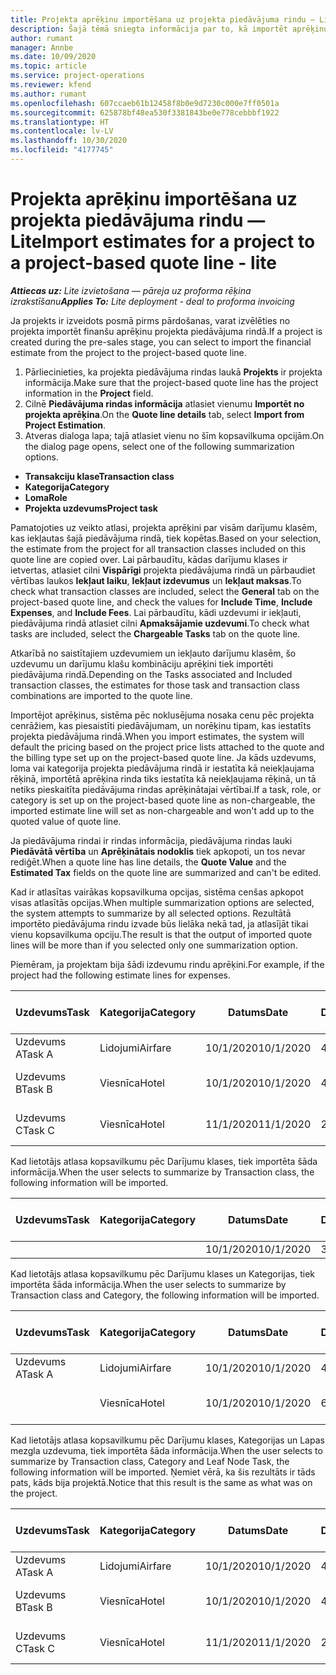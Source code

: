 ```yaml
---
title: Projekta aprēķinu importēšana uz projekta piedāvājuma rindu — Lite
description: Šajā tēmā sniegta informācija par to, kā importēt aprēķinus no projekta piedāvājuma rindā.
author: rumant
manager: Annbe
ms.date: 10/09/2020
ms.topic: article
ms.service: project-operations
ms.reviewer: kfend
ms.author: rumant
ms.openlocfilehash: 607ccaeb61b12458f8b0e9d7230c000e7ff0501a
ms.sourcegitcommit: 625878bf48ea530f3381843be0e778cebbbf1922
ms.translationtype: HT
ms.contentlocale: lv-LV
ms.lasthandoff: 10/30/2020
ms.locfileid: "4177745"
---
```

# <a name="import-estimates-for-a-project-to-a-project-based-quote-line---lite"></a><span data-ttu-id="cc33a-103">Projekta aprēķinu importēšana uz projekta piedāvājuma rindu — Lite</span><span class="sxs-lookup"><span data-stu-id="cc33a-103">Import estimates for a project to a project-based quote line - lite</span></span>

<span data-ttu-id="cc33a-104">_**Attiecas uz:** Lite izvietošana — pāreja uz proforma rēķina izrakstīšanu_</span><span class="sxs-lookup"><span data-stu-id="cc33a-104">_**Applies To:** Lite deployment - deal to proforma invoicing_</span></span>

<span data-ttu-id="cc33a-105">Ja projekts ir izveidots posmā pirms pārdošanas, varat izvēlēties no projekta importēt finanšu aprēķinu projekta piedāvājuma rindā.</span><span class="sxs-lookup"><span data-stu-id="cc33a-105">If a project is created during the pre-sales stage, you can select to import the financial estimate from the project to the project-based quote line.</span></span>

1. <span data-ttu-id="cc33a-106">Pārliecinieties, ka projekta piedāvājuma rindas laukā **Projekts** ir projekta informācija.</span><span class="sxs-lookup"><span data-stu-id="cc33a-106">Make sure that the project-based quote line has the project information in the **Project** field.</span></span>
2. <span data-ttu-id="cc33a-107">Cilnē **Piedāvājuma rindas informācija** atlasiet vienumu **Importēt no projekta aprēķina**.</span><span class="sxs-lookup"><span data-stu-id="cc33a-107">On the **Quote line details** tab, select **Import from Project Estimation**.</span></span>
3. <span data-ttu-id="cc33a-108">Atveras dialoga lapa; tajā atlasiet vienu no šīm kopsavilkuma opcijām.</span><span class="sxs-lookup"><span data-stu-id="cc33a-108">On the dialog page opens, select one of the following summarization options.</span></span>

  - <span data-ttu-id="cc33a-109">**Transakciju klase**</span><span class="sxs-lookup"><span data-stu-id="cc33a-109">**Transaction class**</span></span>
  - <span data-ttu-id="cc33a-110">**Kategorija**</span><span class="sxs-lookup"><span data-stu-id="cc33a-110">**Category**</span></span>
  - <span data-ttu-id="cc33a-111">**Loma**</span><span class="sxs-lookup"><span data-stu-id="cc33a-111">**Role**</span></span> 
  - <span data-ttu-id="cc33a-112">**Projekta uzdevums**</span><span class="sxs-lookup"><span data-stu-id="cc33a-112">**Project task**</span></span>

<span data-ttu-id="cc33a-113">Pamatojoties uz veikto atlasi, projekta aprēķini par visām darījumu klasēm, kas iekļautas šajā piedāvājuma rindā, tiek kopētas.</span><span class="sxs-lookup"><span data-stu-id="cc33a-113">Based on your selection, the estimate from the project for all transaction classes included on this quote line are copied over.</span></span> <span data-ttu-id="cc33a-114">Lai pārbaudītu, kādas darījumu klases ir ietvertas, atlasiet cilni **Vispārīgi** projekta piedāvājuma rindā un pārbaudiet vērtības laukos **Iekļaut laiku**, **Iekļaut izdevumus** un **Iekļaut maksas**.</span><span class="sxs-lookup"><span data-stu-id="cc33a-114">To check what transaction classes are included, select the **General** tab on the project-based quote line, and check the values for **Include Time**, **Include Expenses**, and **Include Fees**.</span></span>  <span data-ttu-id="cc33a-115">Lai pārbaudītu, kādi uzdevumi ir iekļauti, piedāvājuma rindā atlasiet cilni **Apmaksājamie uzdevumi**.</span><span class="sxs-lookup"><span data-stu-id="cc33a-115">To check what tasks are included, select the **Chargeable Tasks** tab on the quote line.</span></span>

<span data-ttu-id="cc33a-116">Atkarībā no saistītajiem uzdevumiem un iekļauto darījumu klasēm, šo uzdevumu un darījumu klašu kombināciju aprēķini tiek importēti piedāvājuma rindā.</span><span class="sxs-lookup"><span data-stu-id="cc33a-116">Depending on the Tasks associated and Included transaction classes, the estimates for those task and transaction class combinations are imported to the quote line.</span></span>

<span data-ttu-id="cc33a-117">Importējot aprēķinus, sistēma pēc noklusējuma nosaka cenu pēc projekta cenrāžiem, kas piesaistīti piedāvājumam, un norēķinu tipam, kas iestatīts projekta piedāvājuma rindā.</span><span class="sxs-lookup"><span data-stu-id="cc33a-117">When you import estimates, the system will default the pricing based on the project price lists attached to the quote and the billing type set up on the project-based quote line.</span></span> <span data-ttu-id="cc33a-118">Ja kāds uzdevums, loma vai kategorija projekta piedāvājuma rindā ir iestatīta kā neiekļaujama rēķinā, importētā aprēķina rinda tiks iestatīta kā neiekļaujama rēķinā, un tā netiks pieskaitīta piedāvājuma rindas aprēķinātajai vērtībai.</span><span class="sxs-lookup"><span data-stu-id="cc33a-118">If a task, role, or category is set up on the project-based quote line as non-chargeable, the imported estimate line will set as non-chargeable and won't add up to the quoted value of quote line.</span></span>

<span data-ttu-id="cc33a-119">Ja piedāvājuma rindai ir rindas informācija, piedāvājuma rindas lauki **Piedāvātā vērtība** un **Aprēķinātais nodoklis** tiek apkopoti, un tos nevar rediģēt.</span><span class="sxs-lookup"><span data-stu-id="cc33a-119">When a quote line has line details, the **Quote Value** and the **Estimated Tax** fields on the quote line are summarized and can't be edited.</span></span>

<span data-ttu-id="cc33a-120">Kad ir atlasītas vairākas kopsavilkuma opcijas, sistēma cenšas apkopot visas atlasītās opcijas.</span><span class="sxs-lookup"><span data-stu-id="cc33a-120">When multiple summarization options are selected, the system attempts to summarize by all selected options.</span></span> <span data-ttu-id="cc33a-121">Rezultātā importēto piedāvājuma rindu izvade būs lielāka nekā tad, ja atlasījāt tikai vienu kopsavilkuma opciju.</span><span class="sxs-lookup"><span data-stu-id="cc33a-121">The result is that the output of imported quote lines will be more than if you selected only one summarization option.</span></span>

<span data-ttu-id="cc33a-122">Piemēram, ja projektam bija šādi izdevumu rindu aprēķini.</span><span class="sxs-lookup"><span data-stu-id="cc33a-122">For example, if the project had the following estimate lines for expenses.</span></span>

| <span data-ttu-id="cc33a-123">Uzdevums</span><span class="sxs-lookup"><span data-stu-id="cc33a-123">Task</span></span> | <span data-ttu-id="cc33a-124">Kategorija</span><span class="sxs-lookup"><span data-stu-id="cc33a-124">Category</span></span> | <span data-ttu-id="cc33a-125">Datums</span><span class="sxs-lookup"><span data-stu-id="cc33a-125">Date</span></span> | <span data-ttu-id="cc33a-126">Daudzums</span><span class="sxs-lookup"><span data-stu-id="cc33a-126">Quantity</span></span> | <span data-ttu-id="cc33a-127">Vienības cena</span><span class="sxs-lookup"><span data-stu-id="cc33a-127">Unit price</span></span> | <span data-ttu-id="cc33a-128">Apjoms/summa</span><span class="sxs-lookup"><span data-stu-id="cc33a-128">Amount</span></span> |
| --- | --- | --- | --- | --- | --- |
| <span data-ttu-id="cc33a-129">Uzdevums A</span><span class="sxs-lookup"><span data-stu-id="cc33a-129">Task A</span></span> | <span data-ttu-id="cc33a-130">Lidojumi</span><span class="sxs-lookup"><span data-stu-id="cc33a-130">Airfare</span></span> | <span data-ttu-id="cc33a-131">10/1/2020</span><span class="sxs-lookup"><span data-stu-id="cc33a-131">10/1/2020</span></span> | <span data-ttu-id="cc33a-132">4</span><span class="sxs-lookup"><span data-stu-id="cc33a-132">4</span></span> | <span data-ttu-id="cc33a-133">400</span><span class="sxs-lookup"><span data-stu-id="cc33a-133">400</span></span> | <span data-ttu-id="cc33a-134">1600</span><span class="sxs-lookup"><span data-stu-id="cc33a-134">1600</span></span> |
| <span data-ttu-id="cc33a-135">Uzdevums B</span><span class="sxs-lookup"><span data-stu-id="cc33a-135">Task B</span></span> | <span data-ttu-id="cc33a-136">Viesnīca</span><span class="sxs-lookup"><span data-stu-id="cc33a-136">Hotel</span></span> | <span data-ttu-id="cc33a-137">10/1/2020</span><span class="sxs-lookup"><span data-stu-id="cc33a-137">10/1/2020</span></span> | <span data-ttu-id="cc33a-138">4</span><span class="sxs-lookup"><span data-stu-id="cc33a-138">4</span></span> | <span data-ttu-id="cc33a-139">Vairāk nekā 200</span><span class="sxs-lookup"><span data-stu-id="cc33a-139">200</span></span> | <span data-ttu-id="cc33a-140">800</span><span class="sxs-lookup"><span data-stu-id="cc33a-140">800</span></span> |
| <span data-ttu-id="cc33a-141">Uzdevums C</span><span class="sxs-lookup"><span data-stu-id="cc33a-141">Task C</span></span> | <span data-ttu-id="cc33a-142">Viesnīca</span><span class="sxs-lookup"><span data-stu-id="cc33a-142">Hotel</span></span> | <span data-ttu-id="cc33a-143">11/1/2020</span><span class="sxs-lookup"><span data-stu-id="cc33a-143">11/1/2020</span></span> | <span data-ttu-id="cc33a-144">2</span><span class="sxs-lookup"><span data-stu-id="cc33a-144">2</span></span> | <span data-ttu-id="cc33a-145">Vairāk nekā 200</span><span class="sxs-lookup"><span data-stu-id="cc33a-145">200</span></span> | <span data-ttu-id="cc33a-146">400</span><span class="sxs-lookup"><span data-stu-id="cc33a-146">400</span></span> |

<span data-ttu-id="cc33a-147">Kad lietotājs atlasa kopsavilkumu pēc Darījumu klases, tiek importēta šāda informācija.</span><span class="sxs-lookup"><span data-stu-id="cc33a-147">When the user selects to summarize by Transaction class, the following information will be imported.</span></span>

| <span data-ttu-id="cc33a-148">Uzdevums</span><span class="sxs-lookup"><span data-stu-id="cc33a-148">Task</span></span> | <span data-ttu-id="cc33a-149">Kategorija</span><span class="sxs-lookup"><span data-stu-id="cc33a-149">Category</span></span> | <span data-ttu-id="cc33a-150">Datums</span><span class="sxs-lookup"><span data-stu-id="cc33a-150">Date</span></span> | <span data-ttu-id="cc33a-151">Daudzums</span><span class="sxs-lookup"><span data-stu-id="cc33a-151">Quantity</span></span> | <span data-ttu-id="cc33a-152">Vienības cena</span><span class="sxs-lookup"><span data-stu-id="cc33a-152">Unit price</span></span> | <span data-ttu-id="cc33a-153">Apjoms/summa</span><span class="sxs-lookup"><span data-stu-id="cc33a-153">Amount</span></span> |
| --- | --- | --- | --- | --- | --- |
|||<span data-ttu-id="cc33a-154">10/1/2020</span><span class="sxs-lookup"><span data-stu-id="cc33a-154">10/1/2020</span></span> | <span data-ttu-id="cc33a-155">3.34</span><span class="sxs-lookup"><span data-stu-id="cc33a-155">3.34</span></span> | <span data-ttu-id="cc33a-156">840</span><span class="sxs-lookup"><span data-stu-id="cc33a-156">840</span></span> | <span data-ttu-id="cc33a-157">2800</span><span class="sxs-lookup"><span data-stu-id="cc33a-157">2800</span></span> |

<span data-ttu-id="cc33a-158">Kad lietotājs atlasa kopsavilkumu pēc Darījumu klases un Kategorijas, tiek importēta šāda informācija.</span><span class="sxs-lookup"><span data-stu-id="cc33a-158">When the user selects to summarize by Transaction class and Category, the following information will be imported.</span></span>

| <span data-ttu-id="cc33a-159">Uzdevums</span><span class="sxs-lookup"><span data-stu-id="cc33a-159">Task</span></span> | <span data-ttu-id="cc33a-160">Kategorija</span><span class="sxs-lookup"><span data-stu-id="cc33a-160">Category</span></span> | <span data-ttu-id="cc33a-161">Datums</span><span class="sxs-lookup"><span data-stu-id="cc33a-161">Date</span></span> | <span data-ttu-id="cc33a-162">Daudzums</span><span class="sxs-lookup"><span data-stu-id="cc33a-162">Quantity</span></span> | <span data-ttu-id="cc33a-163">Vienības cena</span><span class="sxs-lookup"><span data-stu-id="cc33a-163">Unit price</span></span> | <span data-ttu-id="cc33a-164">Apjoms/summa</span><span class="sxs-lookup"><span data-stu-id="cc33a-164">Amount</span></span> |
| --- | --- | --- | --- | --- | --- |
| <span data-ttu-id="cc33a-165">Uzdevums A</span><span class="sxs-lookup"><span data-stu-id="cc33a-165">Task A</span></span> | <span data-ttu-id="cc33a-166">Lidojumi</span><span class="sxs-lookup"><span data-stu-id="cc33a-166">Airfare</span></span> | <span data-ttu-id="cc33a-167">10/1/2020</span><span class="sxs-lookup"><span data-stu-id="cc33a-167">10/1/2020</span></span> | <span data-ttu-id="cc33a-168">4</span><span class="sxs-lookup"><span data-stu-id="cc33a-168">4</span></span> | <span data-ttu-id="cc33a-169">400</span><span class="sxs-lookup"><span data-stu-id="cc33a-169">400</span></span> | <span data-ttu-id="cc33a-170">1600</span><span class="sxs-lookup"><span data-stu-id="cc33a-170">1600</span></span> |
| | <span data-ttu-id="cc33a-171">Viesnīca</span><span class="sxs-lookup"><span data-stu-id="cc33a-171">Hotel</span></span> | <span data-ttu-id="cc33a-172">10/1/2020</span><span class="sxs-lookup"><span data-stu-id="cc33a-172">10/1/2020</span></span> | <span data-ttu-id="cc33a-173">6</span><span class="sxs-lookup"><span data-stu-id="cc33a-173">6</span></span> | <span data-ttu-id="cc33a-174">Vairāk nekā 200</span><span class="sxs-lookup"><span data-stu-id="cc33a-174">200</span></span> | <span data-ttu-id="cc33a-175">1200</span><span class="sxs-lookup"><span data-stu-id="cc33a-175">1200</span></span> |

<span data-ttu-id="cc33a-176">Kad lietotājs atlasa kopsavilkumu pēc Darījumu klases, Kategorijas un Lapas mezgla uzdevuma, tiek importēta šāda informācija.</span><span class="sxs-lookup"><span data-stu-id="cc33a-176">When the user selects to summarize by Transaction class, Category and Leaf Node Task, the following information will be imported.</span></span> <span data-ttu-id="cc33a-177">Ņemiet vērā, ka šis rezultāts ir tāds pats, kāds bija projektā.</span><span class="sxs-lookup"><span data-stu-id="cc33a-177">Notice that this result is the same as what was on the project.</span></span>

| <span data-ttu-id="cc33a-178">Uzdevums</span><span class="sxs-lookup"><span data-stu-id="cc33a-178">Task</span></span> | <span data-ttu-id="cc33a-179">Kategorija</span><span class="sxs-lookup"><span data-stu-id="cc33a-179">Category</span></span> | <span data-ttu-id="cc33a-180">Datums</span><span class="sxs-lookup"><span data-stu-id="cc33a-180">Date</span></span> | <span data-ttu-id="cc33a-181">Daudzums</span><span class="sxs-lookup"><span data-stu-id="cc33a-181">Quantity</span></span> | <span data-ttu-id="cc33a-182">Vienības cena</span><span class="sxs-lookup"><span data-stu-id="cc33a-182">Unit price</span></span> | <span data-ttu-id="cc33a-183">Apjoms/summa</span><span class="sxs-lookup"><span data-stu-id="cc33a-183">Amount</span></span> |
| --- | --- | --- | --- | --- | --- |
| <span data-ttu-id="cc33a-184">Uzdevums A</span><span class="sxs-lookup"><span data-stu-id="cc33a-184">Task A</span></span> | <span data-ttu-id="cc33a-185">Lidojumi</span><span class="sxs-lookup"><span data-stu-id="cc33a-185">Airfare</span></span> | <span data-ttu-id="cc33a-186">10/1/2020</span><span class="sxs-lookup"><span data-stu-id="cc33a-186">10/1/2020</span></span> | <span data-ttu-id="cc33a-187">4</span><span class="sxs-lookup"><span data-stu-id="cc33a-187">4</span></span> | <span data-ttu-id="cc33a-188">400</span><span class="sxs-lookup"><span data-stu-id="cc33a-188">400</span></span> | <span data-ttu-id="cc33a-189">1600</span><span class="sxs-lookup"><span data-stu-id="cc33a-189">1600</span></span> |
| <span data-ttu-id="cc33a-190">Uzdevums B</span><span class="sxs-lookup"><span data-stu-id="cc33a-190">Task B</span></span> | <span data-ttu-id="cc33a-191">Viesnīca</span><span class="sxs-lookup"><span data-stu-id="cc33a-191">Hotel</span></span> | <span data-ttu-id="cc33a-192">10/1/2020</span><span class="sxs-lookup"><span data-stu-id="cc33a-192">10/1/2020</span></span> | <span data-ttu-id="cc33a-193">4</span><span class="sxs-lookup"><span data-stu-id="cc33a-193">4</span></span> | <span data-ttu-id="cc33a-194">Vairāk nekā 200</span><span class="sxs-lookup"><span data-stu-id="cc33a-194">200</span></span> | <span data-ttu-id="cc33a-195">800</span><span class="sxs-lookup"><span data-stu-id="cc33a-195">800</span></span> |
| <span data-ttu-id="cc33a-196">Uzdevums C</span><span class="sxs-lookup"><span data-stu-id="cc33a-196">Task C</span></span> | <span data-ttu-id="cc33a-197">Viesnīca</span><span class="sxs-lookup"><span data-stu-id="cc33a-197">Hotel</span></span> | <span data-ttu-id="cc33a-198">11/1/2020</span><span class="sxs-lookup"><span data-stu-id="cc33a-198">11/1/2020</span></span> | <span data-ttu-id="cc33a-199">2</span><span class="sxs-lookup"><span data-stu-id="cc33a-199">2</span></span> | <span data-ttu-id="cc33a-200">Vairāk nekā 200</span><span class="sxs-lookup"><span data-stu-id="cc33a-200">200</span></span> | <span data-ttu-id="cc33a-201">400</span><span class="sxs-lookup"><span data-stu-id="cc33a-201">400</span></span> |
